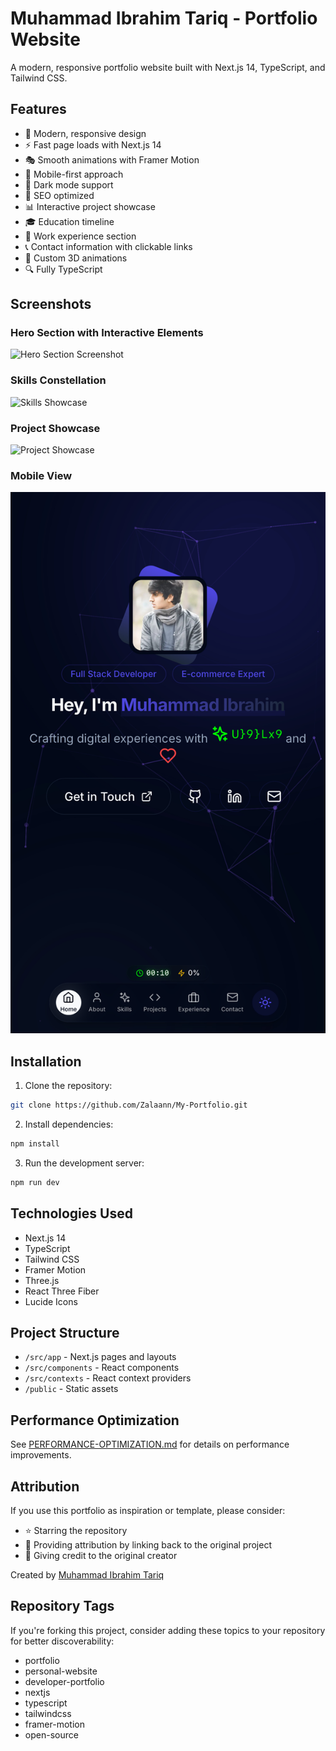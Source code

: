 # Muhammad Ibrahim Tariq - Portfolio Website

A modern, responsive portfolio website built with Next.js 14, TypeScript, and Tailwind CSS.

## Features

- 🎨 Modern, responsive design
- ⚡ Fast page loads with Next.js 14
- 🎭 Smooth animations with Framer Motion
- 📱 Mobile-first approach
- 🌙 Dark mode support
- 🎯 SEO optimized
- 📊 Interactive project showcase
- 🎓 Education timeline
- 💼 Work experience section
- 📞 Contact information with clickable links
- 🎨 Custom 3D animations
- 🔍 Fully TypeScript

## Screenshots

### Hero Section with Interactive Elements
![Hero Section Screenshot](/public/images/screenshots/Screenshot%202025-04-21%20at%206.47.55%20PM.png)

### Skills Constellation
![Skills Showcase](/public/images/screenshots/Screenshot%202025-04-21%20at%206.48.17%20PM.png)

### Project Showcase
![Project Showcase](/public/images/screenshots/Screenshot%202025-04-21%20at%206.48.33%20PM.png)

### Mobile View
![Mobile View](/public/images/screenshots/IMG_23A4001AF784-1.jpeg)

## Installation

1. Clone the repository:
```bash
git clone https://github.com/Zalaann/My-Portfolio.git
```

2. Install dependencies:
```bash
npm install
```

3. Run the development server:
```bash
npm run dev
```

## Technologies Used

- Next.js 14
- TypeScript
- Tailwind CSS
- Framer Motion
- Three.js
- React Three Fiber
- Lucide Icons

## Project Structure

- `/src/app` - Next.js pages and layouts
- `/src/components` - React components
- `/src/contexts` - React context providers
- `/public` - Static assets

## Performance Optimization

See [PERFORMANCE-OPTIMIZATION.md](PERFORMANCE-OPTIMIZATION.md) for details on performance improvements.

## Attribution

If you use this portfolio as inspiration or template, please consider:
- ⭐ Starring the repository
- 🔗 Providing attribution by linking back to the original project
- 🙏 Giving credit to the original creator

Created by [Muhammad Ibrahim Tariq](https://github.com/Zalaann)

## Repository Tags

If you're forking this project, consider adding these topics to your repository for better discoverability:
- portfolio
- personal-website 
- developer-portfolio
- nextjs
- typescript
- tailwindcss
- framer-motion
- open-source
